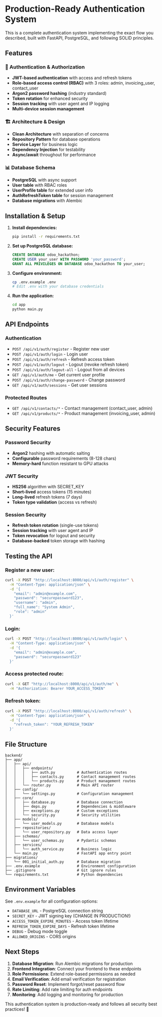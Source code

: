 # Production-Ready Authentication System

This is a complete authentication system implementing the exact flow you described, built with FastAPI, PostgreSQL, and following SOLID principles.

## Features

### 🔐 Authentication & Authorization
- **JWT-based authentication** with access and refresh tokens
- **Role-based access control (RBAC)** with 3 roles: admin, invoicing_user, contact_user
- **Argon2 password hashing** (industry standard)
- **Token rotation** for enhanced security
- **Session tracking** with user agent and IP logging
- **Multi-device session management**

### 🏗️ Architecture & Design
- **Clean Architecture** with separation of concerns
- **Repository Pattern** for database operations
- **Service Layer** for business logic
- **Dependency Injection** for testability
- **Async/await** throughout for performance

### 📊 Database Schema
- **PostgreSQL** with async support
- **User table** with RBAC roles
- **UserProfile table** for extended user info
- **AuthRefreshToken table** for session management
- **Database migrations** with Alembic

## Installation & Setup

1. **Install dependencies:**
   ```bash
   pip install -r requirements.txt
   ```

2. **Set up PostgreSQL database:**
   ```sql
   CREATE DATABASE odoo_hackathon;
   CREATE USER your_user WITH PASSWORD 'your_password';
   GRANT ALL PRIVILEGES ON DATABASE odoo_hackathon TO your_user;
   ```

3. **Configure environment:**
   ```bash
   cp .env.example .env
   # Edit .env with your database credentials
   ```

4. **Run the application:**
   ```bash
   cd app
   python main.py
   ```

## API Endpoints

### Authentication
- `POST /api/v1/auth/register` - Register new user
- `POST /api/v1/auth/login` - Login user
- `POST /api/v1/auth/refresh` - Refresh access token
- `POST /api/v1/auth/logout` - Logout (revoke refresh token)
- `POST /api/v1/auth/logout-all` - Logout from all devices
- `GET /api/v1/auth/me` - Get current user profile
- `POST /api/v1/auth/change-password` - Change password
- `GET /api/v1/auth/sessions` - Get user sessions

### Protected Routes
- `GET /api/v1/contacts/*` - Contact management (contact_user, admin)
- `GET /api/v1/products/*` - Product management (invoicing_user, admin)

## Security Features

### Password Security
- **Argon2** hashing with automatic salting
- **Configurable** password requirements (8-128 chars)
- **Memory-hard** function resistant to GPU attacks

### JWT Security
- **HS256** algorithm with SECRET_KEY
- **Short-lived** access tokens (15 minutes)
- **Long-lived** refresh tokens (7 days)
- **Token type validation** (access vs refresh)

### Session Security
- **Refresh token rotation** (single-use tokens)
- **Session tracking** with user agent and IP
- **Token revocation** for logout and security
- **Database-backed** token storage with hashing

## Testing the API

### Register a new user:
```bash
curl -X POST "http://localhost:8000/api/v1/auth/register" \
  -H "Content-Type: application/json" \
  -d '{
    "email": "admin@example.com",
    "password": "securepassword123",
    "username": "admin",
    "full_name": "System Admin",
    "role": "admin"
  }'
```

### Login:
```bash
curl -X POST "http://localhost:8000/api/v1/auth/login" \
  -H "Content-Type: application/json" \
  -d '{
    "email": "admin@example.com",
    "password": "securepassword123"
  }'
```

### Access protected route:
```bash
curl -X GET "http://localhost:8000/api/v1/auth/me" \
  -H "Authorization: Bearer YOUR_ACCESS_TOKEN"
```

### Refresh token:
```bash
curl -X POST "http://localhost:8000/api/v1/auth/refresh" \
  -H "Content-Type: application/json" \
  -d '{
    "refresh_token": "YOUR_REFRESH_TOKEN"
  }'
```

## File Structure

```
backend/
├── app/
│   ├── api/
│   │   ├── endpoints/
│   │   │   ├── auth.py          # Authentication routes
│   │   │   ├── contacts.py      # Contact management routes
│   │   │   └── products.py      # Product management routes
│   │   └── router.py            # Main API router
│   ├── config/
│   │   └── settings.py          # Configuration management
│   ├── core/
│   │   ├── database.py          # Database connection
│   │   ├── deps.py              # Dependencies & middleware
│   │   ├── exceptions.py        # Custom exceptions
│   │   └── security.py          # Security utilities
│   ├── models/
│   │   └── user_models.py       # Database models
│   ├── repositories/
│   │   └── user_repository.py   # Data access layer
│   ├── schemas/
│   │   └── user_schemas.py      # Pydantic schemas
│   ├── services/
│   │   └── auth_service.py      # Business logic
│   └── main.py                  # FastAPI app entry point
├── migrations/
│   └── 001_initial_auth.py      # Database migration
├── .env.example                 # Environment configuration
├── .gitignore                   # Git ignore rules
└── requirements.txt             # Python dependencies
```

## Environment Variables

See `.env.example` for all configuration options:

- `DATABASE_URL` - PostgreSQL connection string
- `SECRET_KEY` - JWT signing key (CHANGE IN PRODUCTION!)
- `ACCESS_TOKEN_EXPIRE_MINUTES` - Access token lifetime
- `REFRESH_TOKEN_EXPIRE_DAYS` - Refresh token lifetime
- `DEBUG` - Debug mode toggle
- `ALLOWED_ORIGINS` - CORS origins

## Next Steps

1. **Database Migration**: Run Alembic migrations for production
2. **Frontend Integration**: Connect your frontend to these endpoints
3. **Role Permissions**: Extend role-based permissions as needed
4. **Email Verification**: Add email verification for registration
5. **Password Reset**: Implement forgot/reset password flow
6. **Rate Limiting**: Add rate limiting for auth endpoints
7. **Monitoring**: Add logging and monitoring for production

This authentication system is production-ready and follows all security best practices! 🚀
